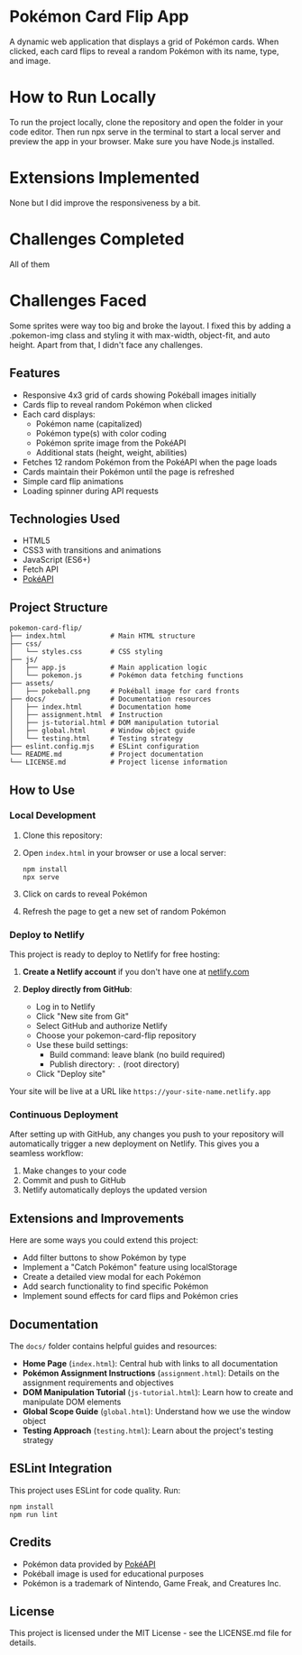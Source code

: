 # Pokémon Card Flip App

A dynamic web application that displays a grid of Pokémon cards. When clicked, each card flips to reveal a random Pokémon with its name, type, and image.

# How to Run Locally

To run the project locally, clone the repository and open the folder in your code editor. Then run npx serve in the terminal to start a local server and preview the app in your browser. Make sure you have Node.js installed.

# Extensions Implemented

None but I did improve the responsiveness by a bit. 


# Challenges Completed
All of them

# Challenges Faced
Some sprites were way too big and broke the layout. I fixed this by adding a .pokemon-img class and styling it with max-width, object-fit, and auto height. Apart from that, I didn't face any challenges. 



## Features

- Responsive 4x3 grid of cards showing Pokéball images initially
- Cards flip to reveal random Pokémon when clicked
- Each card displays:
  - Pokémon name (capitalized)
  - Pokémon type(s) with color coding
  - Pokémon sprite image from the PokéAPI
  - Additional stats (height, weight, abilities)
- Fetches 12 random Pokémon from the PokéAPI when the page loads
- Cards maintain their Pokémon until the page is refreshed
- Simple card flip animations
- Loading spinner during API requests

## Technologies Used

- HTML5
- CSS3 with transitions and animations
- JavaScript (ES6+)
- Fetch API
- [PokéAPI](https://pokeapi.co/)

## Project Structure

```
pokemon-card-flip/
├── index.html           # Main HTML structure
├── css/
│   └── styles.css       # CSS styling
├── js/
│   ├── app.js           # Main application logic
│   └── pokemon.js       # Pokémon data fetching functions
├── assets/
│   ├── pokeball.png     # Pokéball image for card fronts
├── docs/                # Documentation resources
│   ├── index.html       # Documentation home
│   ├── assignment.html  # Instruction
│   ├── js-tutorial.html # DOM manipulation tutorial
│   ├── global.html      # Window object guide
│   └── testing.html     # Testing strategy
├── eslint.config.mjs    # ESLint configuration
└── README.md            # Project documentation
└── LICENSE.md           # Project license information
```

## How to Use

### Local Development

1. Clone this repository:

2. Open `index.html` in your browser or use a local server:
   ```
   npm install
   npx serve
   ```

3. Click on cards to reveal Pokémon
4. Refresh the page to get a new set of random Pokémon

### Deploy to Netlify

This project is ready to deploy to Netlify for free hosting:

1. **Create a Netlify account** if you don't have one at [netlify.com](https://www.netlify.com/)

2. **Deploy directly from GitHub**:
   - Log in to Netlify
   - Click "New site from Git"
   - Select GitHub and authorize Netlify
   - Choose your pokemon-card-flip repository
   - Use these build settings:
     - Build command: leave blank (no build required)
     - Publish directory: `.` (root directory)
   - Click "Deploy site"


Your site will be live at a URL like `https://your-site-name.netlify.app`

### Continuous Deployment

After setting up with GitHub, any changes you push to your repository will automatically trigger a new deployment on Netlify. This gives you a seamless workflow:

1. Make changes to your code
2. Commit and push to GitHub
3. Netlify automatically deploys the updated version

## Extensions and Improvements

Here are some ways you could extend this project:

- Add filter buttons to show Pokémon by type
- Implement a "Catch Pokémon" feature using localStorage
- Create a detailed view modal for each Pokémon
- Add search functionality to find specific Pokémon
- Implement sound effects for card flips and Pokémon cries

## Documentation

The `docs/` folder contains helpful guides and resources:

- **Home Page** (`index.html`): Central hub with links to all documentation
- **Pokémon Assignment Instructions** (`assignment.html`): Details on the assignment requirements and objectives
- **DOM Manipulation Tutorial** (`js-tutorial.html`): Learn how to create and manipulate DOM elements
- **Global Scope Guide** (`global.html`): Understand how we use the window object
- **Testing Approach** (`testing.html`): Learn about the project's testing strategy


## ESLint Integration

This project uses ESLint for code quality. Run:

```
npm install
npm run lint
```

## Credits

- Pokémon data provided by [PokéAPI](https://pokeapi.co/)
- Pokéball image is used for educational purposes
- Pokémon is a trademark of Nintendo, Game Freak, and Creatures Inc.

## License

This project is licensed under the MIT License - see the LICENSE.md file for details.